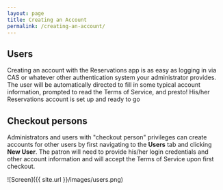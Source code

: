 ```yaml
---
layout: page
title: Creating an Account
permalink: /creating-an-account/
---
```



Users
-----

Creating an account with the Reservations app is as easy as logging in via CAS or whatever other authentication system your administrator provides. The user will be automatically directed to fill in some typical account information, prompted to read the Terms of Service, and presto! His/her Reservations account is set up and ready to go

Checkout persons
-------------------

Administrators and users with "checkout person" privileges can create accounts for other users by first navigating to the **Users** tab and clicking **New User**. The patron will need to provide his/her login credentials and other account information and will accept the Terms of Service upon first checkout.

![Screen]({{ site.url }}/images/users.png)
